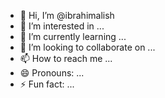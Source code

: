 - 👋 Hi, I’m @ibrahimalish
- 👀 I’m interested in ...
- 🌱 I’m currently learning ...
- 💞️ I’m looking to collaborate on ...
- 📫 How to reach me ...
- 😄 Pronouns: ...
- ⚡ Fun fact: ...

<!---
ibrahimalish/ibrahimalish is a ✨ special ✨ repository because its `README.md` (this file) appears on your GitHub profile.
You can click the Preview link to take a look at your changes.
--->
